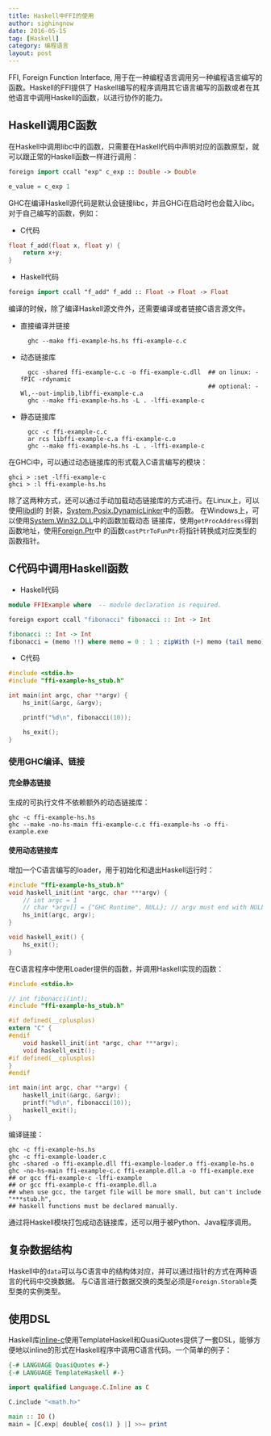 ```yaml
---
title: Haskell中FFI的使用
author: sighingnow
date: 2016-05-15
tag: [Haskell]
category: 编程语言
layout: post
---
```


FFI, Foreign Function Interface, 用于在一种编程语言调用另一种编程语言编写的函数。Haskell的FFI提供了
Haskell编写的程序调用其它语言编写的函数或者在其他语言中调用Haskell的函数，以进行协作的能力。

<!--more-->

Haskell调用C函数
---------------

在Haskell中调用libc中的函数，只需要在Haskell代码中声明对应的函数原型，就可以跟正常的Haskell函数一样进行调用：

~~~haskell
foreign import ccall "exp" c_exp :: Double -> Double

e_value = c_exp 1
~~~

GHC在编译Haskell源代码是默认会链接libc，并且GHCi在启动时也会载入libc。对于自己编写的函数，例如：

+ C代码

~~~c
float f_add(float x, float y) {
    return x+y;
}
~~~

+ Haskell代码

~~~haskell
foreign import ccall "f_add" f_add :: Float -> Float -> Float
~~~

编译的时候，除了编译Haskell源文件外，还需要编译或者链接C语言源文件。

+ 直接编译并链接

        ghc --make ffi-example-hs.hs ffi-example-c.c

+ 动态链接库

        gcc -shared ffi-example-c.c -o ffi-example-c.dll  ## on linux: -fPIC -rdynamic
                                                          ## optional: -Wl,--out-implib,libffi-example-c.a
        ghc --make ffi-example-hs.hs -L . -lffi-example-c

+ 静态链接库

        gcc -c ffi-example-c.c
        ar rcs libffi-example-c.a ffi-example-c.o
        ghc --make ffi-example-hs.hs -L . -lffi-example-c

在GHCi中，可以通过动态链接库的形式载入C语言编写的模块：

    ghci > :set -lffi-example-c
    ghci > :l ffi-example-hs.hs

除了这两种方式，还可以通过手动加载动态链接库的方式进行。在Linux上，可以使用[libdl](http://linux.die.net/man/3/dlopen)的
封装，[System.Posix.DynamicLinker](https://hackage.haskell.org/package/unix/docs/System-Posix-DynamicLinker.html)中的函数。
在Windows上，可以使用[System.Win32.DLL](http://hackage.haskell.org/package/Win32/docs/System-Win32-DLL.html)中的函数加载动态
链接库，使用`getProcAddress`得到函数地址，使用[Foreign.Ptr](http://hackage.haskell.org/package/base/docs/Foreign-Ptr.html)中
的函数`castPtrToFunPtr`将指针转换成对应类型的函数指针。

C代码中调用Haskell函数
---------------------

+ Haskell代码

~~~haskell
module FFIExample where  -- module declaration is required.

foreign export ccall "fibonacci" fibonacci :: Int -> Int

fibonacci :: Int -> Int
fibonacci = (memo !!) where memo = 0 : 1 : zipWith (+) memo (tail memo)
~~~

+ C代码

~~~c
#include <stdio.h>
#include "ffi-example-hs_stub.h"

int main(int argc, char **argv) {
    hs_init(&argc, &argv);

    printf("%d\n", fibonacci(10));

    hs_exit();
}
~~~

### 使用GHC编译、链接

#### 完全静态链接

生成的可执行文件不依赖额外的动态链接库：

    ghc -c ffi-example-hs.hs
    ghc --make -no-hs-main ffi-example-c.c ffi-example-hs -o ffi-example.exe

#### 使用动态链接库

增加一个C语言编写的loader，用于初始化和退出Haskell运行时：

~~~c
#include "ffi-example-hs_stub.h"
void haskell_init(int *argc, char ***argv) {
    // int argc = 1
    // char *argv[] = {"GHC Runtime", NULL}; // argv must end with NULL.
    hs_init(argc, argv);
}

void haskell_exit() {
    hs_exit();
}
~~~

在C语言程序中使用Loader提供的函数，并调用Haskell实现的函数：

~~~c
#include <stdio.h>

// int fibonacci(int);
#include "ffi-example-hs_stub.h"

#if defined(__cplusplus)
extern "C" {
#endif
    void haskell_init(int *argc, char ***argv);
    void haskell_exit();
#if defined(__cplusplus)
}
#endif

int main(int argc, char **argv) {
    haskell_init(&argc, &argv);
    printf("%d\n", fibonacci(10));
    haskell_exit();
}
~~~

编译链接：

~~~shell
ghc -c ffi-example-hs.hs
ghc -c ffi-example-loader.c
ghc -shared -o ffi-example.dll ffi-example-loader.o ffi-example-hs.o
ghc -no-hs-main ffi-example-c.c ffi-example.dll.a -o ffi-example.exe
## or gcc ffi-example-c -lffi-example
## or gcc ffi-example-c ffi-example.dll.a
## when use gcc, the target file will be more small, but can't include "***stub.h",
## haskell functions must be declared manually.
~~~

通过将Haskell模块打包成动态链接库，还可以用于被Python、Java程序调用。

复杂数据结构
-----------

Haskell中的`data`可以与C语言中的结构体对应，并可以通过指针的方式在两种语言的代码中交换数据。
与C语言进行数据交换的类型必须是`Foreign.Storable`类型类的实例类型。

使用DSL
------

Haskell库[inline-c](https://hackage.haskell.org/package/inline-c)使用TemplateHaskell和QuasiQuotes提供了一套DSL，能够方便地以inline的形式在Haskell程序中调用C语言代码。一个简单的例子：

~~~haskell
{-# LANGUAGE QuasiQuotes #-}
{-# LANGUAGE TemplateHaskell #-}

import qualified Language.C.Inline as C

C.include "<math.h>"

main :: IO ()
main = [C.exp| double{ cos(1) } |] >>= print
~~~

